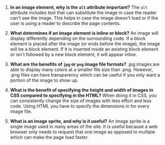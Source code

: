 1.  **In an image element, why is the `alt` attribute important?**
  The `alt` attribute includes text that can substitute the image in case the reader can't see the image. This helps in case the image doesn't load or if the user is using a reader to describe the page contents.
2.  **What determines if an image element is inline or block?**
  An image will display differently depending on the surrounding code. If a block element is placed after the image (or ends before the image), the image will be a block element. If it is inserted inside an existing block element or isn't followed by a new block element, it will appear inline.
3.  **What are the benefits of `jpg` or `png` image file formats?**
  .jpg images are able to display many colors at a smaller file size than .png. However, .png files can have transparency which can be useful if you only want a portion of the image to show up.


1.  **What is the benefit of specifying the height and width of images in CSS compared to specifying in the HTML?**
  When doing it in CSS, you can consistently change the size of images with less effort and less code. Using HTML you have to specify the dimensions in for every image file.
2.  **What is an image sprite, and why is it useful?**
  An image sprite is a single image used in many areas of the site. It is useful because a web browser only needs to request that one image as opposed to multiple which can make the page load faster.
